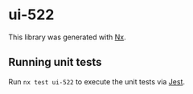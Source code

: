 # ui-522

This library was generated with [Nx](https://nx.dev).

## Running unit tests

Run `nx test ui-522` to execute the unit tests via [Jest](https://jestjs.io).
